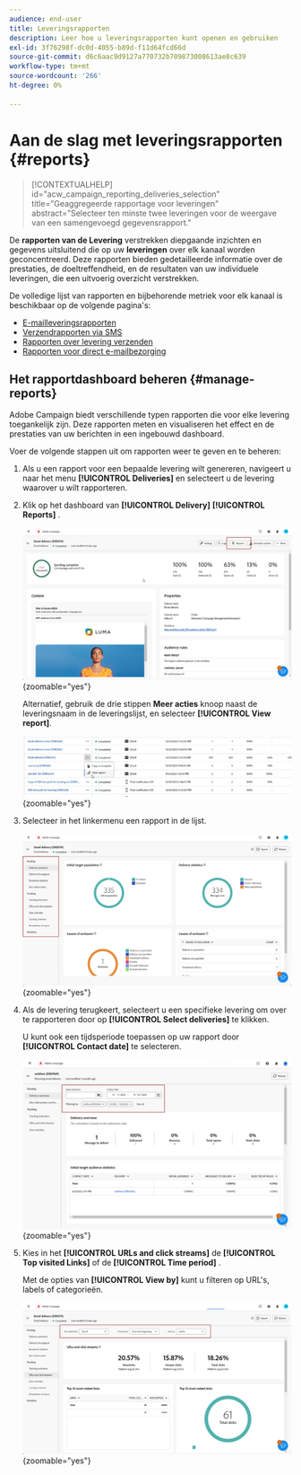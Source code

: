 ```yaml
---
audience: end-user
title: Leveringsrapporten
description: Leer hoe u leveringsrapporten kunt openen en gebruiken
exl-id: 3f76298f-dc0d-4055-b89d-f11d64fcd66d
source-git-commit: d6c6aac9d9127a770732b709873008613ae8c639
workflow-type: tm+mt
source-wordcount: '266'
ht-degree: 0%

---
```


# Aan de slag met leveringsrapporten {#reports}

>[!CONTEXTUALHELP]
>id="acw_campaign_reporting_deliveries_selection"
>title="Geaggregeerde rapportage voor leveringen"
>abstract="Selecteer ten minste twee leveringen voor de weergave van een samengevoegd gegevensrapport."

De **rapporten van de Levering** verstrekken diepgaande inzichten en gegevens uitsluitend die op uw **leveringen** over elk kanaal worden geconcentreerd. Deze rapporten bieden gedetailleerde informatie over de prestaties, de doeltreffendheid, en de resultaten van uw individuele leveringen, die een uitvoerig overzicht verstrekken.

De volledige lijst van rapporten en bijbehorende metriek voor elk kanaal is beschikbaar op de volgende pagina&#39;s:

* [E-mailleveringsrapporten](email-report.md)
* [Verzendrapporten via SMS](sms-report.md)
* [Rapporten over levering verzenden](push-report.md)
* [Rapporten voor direct e-mailbezorging](direct-mail.md)

## Het rapportdashboard beheren {#manage-reports}

Adobe Campaign biedt verschillende typen rapporten die voor elke levering toegankelijk zijn. Deze rapporten meten en visualiseren het effect en de prestaties van uw berichten in een ingebouwd dashboard.

Voer de volgende stappen uit om rapporten weer te geven en te beheren:

1. Als u een rapport voor een bepaalde levering wilt genereren, navigeert u naar het menu **[!UICONTROL Deliveries]** en selecteert u de levering waarover u wilt rapporteren.

1. Klik op het dashboard van **[!UICONTROL Delivery]** **[!UICONTROL Reports]** .

   ![&#x200B; dashboard die van de Levering de optie van Rapporten toont &#x200B;](assets/manage_delivery_report_1.png){zoomable="yes"}

   Alternatief, gebruik de drie stippen **Meer acties** knoop naast de leveringsnaam in de leveringslijst, en selecteer **[!UICONTROL View report]**.

   ![&#x200B; Bevestigingslijst met Meer benadrukte actieknoop &#x200B;](assets/manage_delivery_report_2.png){zoomable="yes"}

1. Selecteer in het linkermenu een rapport in de lijst.

   ![&#x200B; het selectiemenu van het Rapport op het linkerpaneel &#x200B;](assets/manage_delivery_report_3.png){zoomable="yes"}

1. Als de levering terugkeert, selecteert u een specifieke levering om over te rapporteren door op **[!UICONTROL Select deliveries]** te klikken.

   U kunt ook een tijdsperiode toepassen op uw rapport door **[!UICONTROL Contact date]** te selecteren.

   ![&#x200B; Terugkomende leveringsselectie met de datumoptie van het Contact &#x200B;](assets/delivery-recurring.png){zoomable="yes"}

1. Kies in het **[!UICONTROL URLs and click streams]** de **[!UICONTROL Top visited Links]** of de **[!UICONTROL Time period]** .

   Met de opties van **[!UICONTROL View by]** kunt u filteren op URL&#39;s, labels of categorieën.

   ![&#x200B; Mening door opties om URLs, Etiketten, of Categorieën te filtreren &#x200B;](assets/manage_delivery_report_5.png){zoomable="yes"}